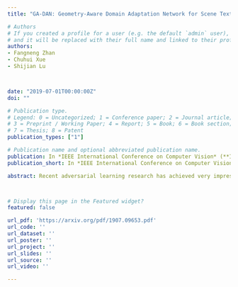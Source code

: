 ```yaml
---
title: "GA-DAN: Geometry-Aware Domain Adaptation Network for Scene Text Detection and Recognition"

# Authors
# If you created a profile for a user (e.g. the default `admin` user), write the username (folder name) here 
# and it will be replaced with their full name and linked to their profile.
authors:
- Fangneng Zhan
- Chuhui Xue
- Shijian Lu



date: "2019-07-01T00:00:00Z"
doi: ""

# Publication type.
# Legend: 0 = Uncategorized; 1 = Conference paper; 2 = Journal article;
# 3 = Preprint / Working Paper; 4 = Report; 5 = Book; 6 = Book section;
# 7 = Thesis; 8 = Patent
publication_types: ["1"]

# Publication name and optional abbreviated publication name.
publication: In *IEEE International Conference on Computer Vision* (**ICCV**), 2019
publication_short: In *IEEE International Conference on Computer Vision* (**ICCV**), 2019

abstract: Recent adversarial learning research has achieved very impressive progress for modelling cross-domain data shifts in appearance space but its counterpart in modelling cross-domain shifts in geometry space lags far behind. This paper presents an innovative Geometry-Aware Domain Adaptation Network (GA-DAN) that is capable of modelling cross-domain shifts concurrently in both geometry space and appearance space and realistically converting images across domains with very different characteristics. In the proposed GA-DAN, a novel multi-modal spatial learning technique is designed which converts a source-domain image into multiple images of different spatial views as in the target domain. A new disentangled cycle-consistency loss is introduced which balances the cycle consistency in appearance and geometry spaces and improves the learning of the whole network greatly. The proposed GA-DAN has been evaluated for the classic scene text detection and recognition tasks, and experiments show that the domain-adapted images achieve superior scene text detection and recognition performance while applied to network training.



# Display this page in the Featured widget?
featured: false

url_pdf: 'https://arxiv.org/pdf/1907.09653.pdf'
url_code: ''
url_dataset: ''
url_poster: ''
url_project: ''
url_slides: ''
url_source: ''
url_video: ''

---
```


